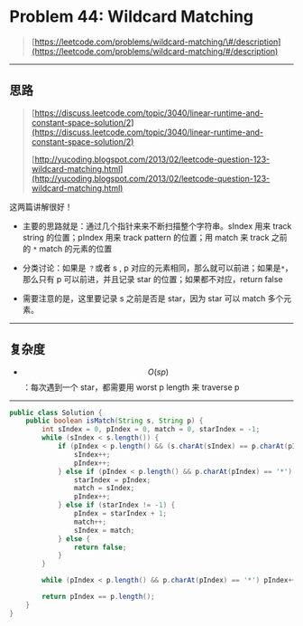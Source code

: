# Problem 44: Wildcard Matching

> [https://leetcode.com/problems/wildcard-matching/\#/description](https://leetcode.com/problems/wildcard-matching/#/description)

---

## 思路

> [https://discuss.leetcode.com/topic/3040/linear-runtime-and-constant-space-solution/2](https://discuss.leetcode.com/topic/3040/linear-runtime-and-constant-space-solution/2)
>
> [http://yucoding.blogspot.com/2013/02/leetcode-question-123-wildcard-matching.html](http://yucoding.blogspot.com/2013/02/leetcode-question-123-wildcard-matching.html)

这两篇讲解很好！

* 主要的思路就是：通过几个指针来来不断扫描整个字符串。sIndex 用来 track string 的位置；pIndex 用来 track pattern 的位置；用 match 来 track 之前的 `*` match 的元素的位置

* 分类讨论：如果是 `？`或者 s , p 对应的元素相同，那么就可以前进；如果是`*`，那么只有 p 可以前进，并且记录 star 的位置；如果都不对应，return false

* 需要注意的是，这里要记录 s 之前是否是 star，因为 star 可以 match 多个元素。

-------

## 复杂度

* $$O(sp)$$：每次遇到一个 star，都需要用 worst p length 来 traverse p

---

```java
public class Solution {
    public boolean isMatch(String s, String p) {
        int sIndex = 0, pIndex = 0, match = 0, starIndex = -1;
        while (sIndex < s.length()) {
            if (pIndex < p.length() && (s.charAt(sIndex) == p.charAt(pIndex) || p.charAt(pIndex) == '?')) {
                sIndex++;
                pIndex++;
            } else if (pIndex < p.length() && p.charAt(pIndex) == '*') {
                starIndex = pIndex;
                match = sIndex;
                pIndex++;
            } else if (starIndex != -1) {
                pIndex = starIndex + 1;
                match++;
                sIndex = match;
            } else {
                return false;
            }
        }

        while (pIndex < p.length() && p.charAt(pIndex) == '*') pIndex++;

        return pIndex == p.length();
    }
}
```



